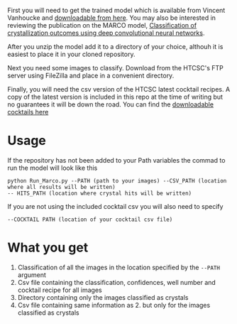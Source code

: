 First you will need to get the trained model which is available from Vincent Vanhoucke and [downloadable from here](https://storage.googleapis.com/marco-168219-model/savedmodel.zip). You may also be interested in reviewing the publication on the MARCO model, 
[Classification of crystallization outcomes using deep convolutional neural networks](https://arxiv.org/abs/1803.10342).

After you unzip the model add it to a directory of your choice, althouh it is easiest to place it in your cloned repository.

Next you need some images to classify. Download from the HTCSC's FTP server using FileZilla and place in a convenient directory.

Finally, you will need the csv version of the HTCSC latest cocktail recipes. A copy of the latest version is included in this repo at the time of writing but no guarantees it will be down the road. You can find the [downloadable cocktails here](https://hwi.buffalo.edu/crystallization-cocktails/)

# Usage

If the repository has not been added to your Path variables the commad to run the model will look like this

```
python Run_Marco.py --PATH (path to your images) --CSV_PATH (location where all results will be written) 
-- HITS_PATH (location where crystal hits will be written)
```
If you are not using the included cocktail csv you will also need to specify 
```
--COCKTAIL PATH (location of your cocktail csv file)
```

# What you get

1. Classification of all the images in the location specified by the `--PATH` argument
2. Csv file containing the classification, confidences, well number and cocktail recipe for all images
3. Directory containing only the images classified as crystals 
4. Csv file containing same information as 2. but only for the images classified as crystals 

